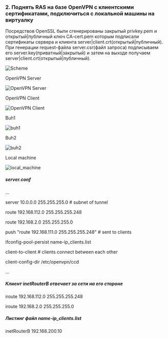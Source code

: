 ### 2. Поднять RAS на базе OpenVPN с клиентскими сертификатами, подключиться с локальной машины на виртуалку
Посредствов  OpenSSL были сгенерированы закрытый privkey.pem и открытый|публичный ключ CA-cert.pem которым подписали сертификаты сервера и клиента server|client.crt(открытый|публичный).
При генерации request-файла server.csr(файл запроса) подписываем его server.key(приватный|закрытый) и затем на выходе получаем server|client.crt(открытый|публичный).

![Scheme](https://github.com/kyourselfer/OTUS_LinuxAdmin201804/blob/master/lesson11_vpn/2/schem.jpeg)
                                                           
OpenVPN Server

![OpenVPN Server](https://github.com/kyourselfer/OTUS_LinuxAdmin201804/blob/master/lesson11_vpn/2/ovpn_server.gif)

OpenVPN Client

![OpenVPN Client](https://github.com/kyourselfer/OTUS_LinuxAdmin201804/blob/master/lesson11_vpn/2/ovpn_client.gif)

Buh1

![buh1](https://github.com/kyourselfer/OTUS_LinuxAdmin201804/blob/master/lesson11_vpn/2/buh1.gif)

Buh2

![buh2](https://github.com/kyourselfer/OTUS_LinuxAdmin201804/blob/master/lesson11_vpn/2/buh2.gif)

Local machine

![local_machine](https://github.com/kyourselfer/OTUS_LinuxAdmin201804/blob/master/lesson11_vpn/2/local_machine.gif)

##### server.conf
...

server 10.0.0.0 255.255.255.0 # subnet of tunnel

route 192.168.112.0 255.255.255.248

route 192.168.2.0 255.255.255.0

push "route 192.168.111.0 255.255.255.248" # sent to clients

ifconfig-pool-persist name-ip_clients.list

client-to-client # clients connect between each other

client-config-dir /etc/openvpn/ccd

...

##### Клиент inetRouterB отвечает за сети на его стороне
iroute 192.168.112.0 255.255.255.248

iroute 192.168.2.0 255.255.255.0
##### Листинг файл name-ip_clients.list
inetRouterB 192.168.200.10

